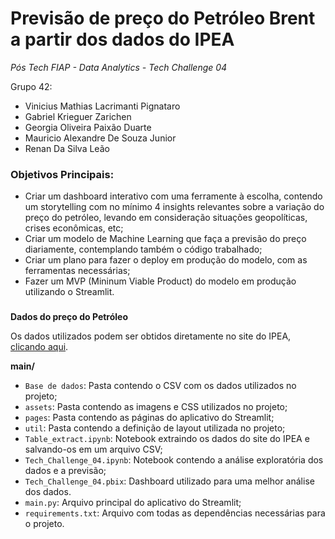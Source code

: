 # Previsão de preço do Petróleo Brent a partir dos dados do IPEA
*Pós Tech FIAP - Data Analytics - Tech Challenge 04*

Grupo 42:
 - Vinicius Mathias Lacrimanti Pignataro
 - Gabriel Krieguer Zarichen
 - Georgia Oliveira Paixão Duarte
 - Mauricio Alexandre De Souza Junior
 - Renan Da Silva Leão

### Objetivos Principais:

- Criar um dashboard interativo com uma ferramente à escolha, contendo um storytelling com no mínimo 4 insights relevantes sobre a variação do preço do petróleo, levando em consideração situações geopolíticas, crises econômicas, etc;
- Criar um modelo de Machine Learning que faça a previsão do preço diariamente, contemplando também o código trabalhado;
- Criar um plano para fazer o deploy em produção do modelo, com as ferramentas necessárias;
- Fazer um MVP (Mininum Viable Product) do modelo em produção utilizando o Streamlit.

### 

**Dados do preço do Petróleo**

Os dados utilizados podem ser obtidos diretamente no site do IPEA, [clicando aqui](http://www.ipeadata.gov.br/ExibeSerie.aspx?module=m&serid=1650971490&oper=view).

**main/**

- `Base de dados`: Pasta contendo o CSV com os dados utilizados no projeto;
- `assets`: Pasta contendo as imagens e CSS utilizados no projeto;
- `pages`: Pasta contendo as páginas do aplicativo do Streamlit;
- `util`: Pasta contendo a definição de layout utilizada no projeto;
- `Table_extract.ipynb`: Notebook extraindo os dados do site do IPEA e salvando-os em um arquivo CSV;
- `Tech_Challenge_04.ipynb`: Notebook contendo a análise exploratória dos dados e a previsão;
- `Tech_Challenge_04.pbix`: Dashboard utilizado para uma melhor análise dos dados.
- `main.py`: Arquivo principal do aplicativo do Streamlit;
- `requirements.txt`: Arquivo com todas as dependências necessárias para o projeto.
